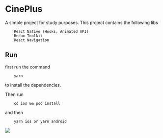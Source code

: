 # CinePlus

A simple project for study purposes. This project contains the following libs

```
    React Native (Hooks, Animated API)
    Redux Toolkit
    React Navigation
```

## Run

first run the command

```
    yarn
```

to install the dependencies.

Then run

```
    cd ios && pod install
```

and then

```
    yarn ios or yarn android
```

![](https://i.giphy.com/j8HuGwRftuT7wx7ASM/giphy.gif)